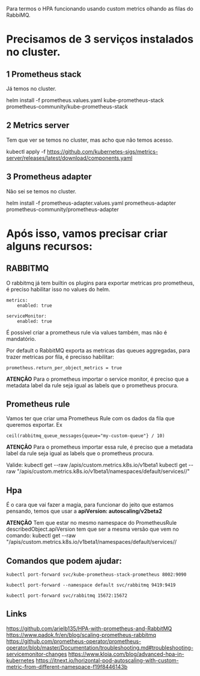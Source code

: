 Para termos o HPA funcionando usando custom metrics olhando as filas do RabbiMQ.

# Precisamos de 3 serviços instalados no cluster.

## 1 Prometheus stack
Já temos no cluster.

helm install -f prometheus.values.yaml kube-prometheus-stack prometheus-community/kube-prometheus-stack

## 2 Metrics server
Tem que ver se temos no cluster, mas acho que não temos acesso.

kubectl apply -f https://github.com/kubernetes-sigs/metrics-server/releases/latest/download/components.yaml

## 3 Prometheus adapter
Não sei se temos no cluster.

helm install -f prometheus-adapter.values.yaml prometheus-adapter prometheus-community/prometheus-adapter

# Após isso, vamos precisar criar alguns recursos:

## RABBITMQ
O rabbitmq já tem builtin os plugins para exportar metricas pro prometheus, é preciso habilitar isso no values do helm.

    metrics:
        enabled: true

    serviceMonitor:
        enabled: true

É possível criar a prometheus rule via values também, mas não é mandatório.
    
Por default o RabbitMQ exporta as metricas das queues aggregadas, para trazer metricas por fila, é precisso habilitar:

    prometheus.return_per_object_metrics = true


**ATENÇÃO** Para o prometheus importar o service monitor, é preciso que a metadata label da rule seja igual as labels que o prometheus procura.


## Prometheus rule
Vamos ter que criar uma Prometheus Rule com os dados da fila que queremos exportar. Ex

    ceil(rabbitmq_queue_messages{queue="my-custom-queue"} / 10)

**ATENÇÃO** Para o prometheus importar essa rule, é preciso que a metadata label da rule seja igual as labels que o prometheus procura.

Valide:
kubectl get --raw /apis/custom.metrics.k8s.io/v1beta1
kubectl get --raw "/apis/custom.metrics.k8s.io/v1beta1/namespaces/default/services/<service on rule>/<rule>"

## Hpa
É o cara que vai fazer a magia, para funcionar do jeito que estamos pensando, temos que usar a **apiVersion: autoscaling/v2beta2**


**ATENÇÃO**
Tem que estar no mesmo namespace do PrometheusRule
describedObject.apiVersion tem que ser a mesma versão que vem no comando:
    kubectl get --raw "/apis/custom.metrics.k8s.io/v1beta1/namespaces/default/services/<service on rule>/<rule>


## Comandos que podem ajudar:

    kubectl port-forward svc/kube-prometheus-stack-prometheus 8002:9090

    kubectl port-forward --namespace default svc/rabbitmq 9419:9419

    kubectl port-forward svc/rabbitmq 15672:15672


## Links

https://github.com/arielb135/HPA-with-prometheus-and-RabbitMQ
https://www.padok.fr/en/blog/scaling-prometheus-rabbitmq
https://github.com/prometheus-operator/prometheus-operator/blob/master/Documentation/troubleshooting.md#troubleshooting-servicemonitor-changes
https://www.kloia.com/blog/advanced-hpa-in-kubernetes
https://itnext.io/horizontal-pod-autoscaling-with-custom-metric-from-different-namespace-f19f8446143b